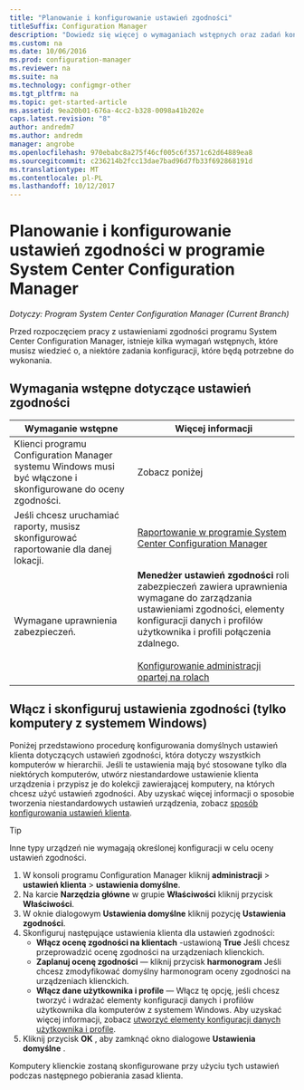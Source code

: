 ```yaml
---
title: "Planowanie i konfigurowanie ustawień zgodności"
titleSuffix: Configuration Manager
description: "Dowiedz się więcej o wymaganiach wstępnych oraz zadań konfiguracji do pracy z ustawieniami zgodności w programie System Center Configuration Manager."
ms.custom: na
ms.date: 10/06/2016
ms.prod: configuration-manager
ms.reviewer: na
ms.suite: na
ms.technology: configmgr-other
ms.tgt_pltfrm: na
ms.topic: get-started-article
ms.assetid: 9ea20b01-676a-4cc2-b328-0098a41b202e
caps.latest.revision: "8"
author: andredm7
ms.author: andredm
manager: angrobe
ms.openlocfilehash: 970ebabc8a275f46cf005c6f3571c62d64889ea8
ms.sourcegitcommit: c236214b2fcc13dae7bad96d7fb33f692868191d
ms.translationtype: MT
ms.contentlocale: pl-PL
ms.lasthandoff: 10/12/2017
---
```

# <a name="plan-for-and-configure-compliance-settings-in-system-center-configuration-manager"></a>Planowanie i konfigurowanie ustawień zgodności w programie System Center Configuration Manager

*Dotyczy: Program System Center Configuration Manager (Current Branch)*

Przed rozpoczęciem pracy z ustawieniami zgodności programu System Center Configuration Manager, istnieje kilka wymagań wstępnych, które musisz wiedzieć o, a niektóre zadania konfiguracji, które będą potrzebne do wykonania.  

## <a name="prerequisites-for-compliance-settings"></a>Wymagania wstępne dotyczące ustawień zgodności  

|Wymaganie wstępne|Więcej informacji|  
|------------------|----------------------|  
|Klienci programu Configuration Manager systemu Windows musi być włączone i skonfigurowane do oceny zgodności.|Zobacz poniżej|  
|Jeśli chcesz uruchamiać raporty, musisz skonfigurować raportowanie dla danej lokacji.|[Raportowanie w programie System Center Configuration Manager](../../core/servers/manage/reporting.md)|  
|Wymagane uprawnienia zabezpieczeń.|**Menedżer ustawień zgodności** roli zabezpieczeń zawiera uprawnienia wymagane do zarządzania ustawieniami zgodności, elementy konfiguracji danych i profilów użytkownika i profili połączenia zdalnego.<br /><br /> [Konfigurowanie administracji opartej na rolach](../../core/servers/deploy/configure/configure-role-based-administration.md)|  

##  <a name="enable-and-configure-compliance-settings-for-windows-pcs-only"></a>Włącz i skonfiguruj ustawienia zgodności (tylko komputery z systemem Windows)  

Poniżej przedstawiono procedurę konfigurowania domyślnych ustawień klienta dotyczących ustawień zgodności, która dotyczy wszystkich komputerów w hierarchii. Jeśli te ustawienia mają być stosowane tylko dla niektórych komputerów, utwórz niestandardowe ustawienie klienta urządzenia i przypisz je do kolekcji zawierającej komputery, na których chcesz użyć ustawień zgodności. Aby uzyskać więcej informacji o sposobie tworzenia niestandardowych ustawień urządzenia, zobacz [sposób konfigurowania ustawień klienta](../../core/clients/deploy/configure-client-settings.md).  

> [!TIP]  
>  Inne typy urządzeń nie wymagają określonej konfiguracji w celu oceny ustawień zgodności.  

1.  W konsoli programu Configuration Manager kliknij **administracji** > **ustawień klienta** > **ustawienia domyślne**.  
2.  Na karcie **Narzędzia główne** w grupie **Właściwości** kliknij przycisk **Właściwości**.  
3.  W oknie dialogowym **Ustawienia domyślne** kliknij pozycję **Ustawienia zgodności**.  
4.  Skonfiguruj następujące ustawienia klienta dla ustawień zgodności:
    - **Włącz ocenę zgodności na klientach** -ustawioną **True** Jeśli chcesz przeprowadzić ocenę zgodności na urządzeniach klienckich.
    - **Zaplanuj ocenę zgodności** — kliknij przycisk **harmonogram** Jeśli chcesz zmodyfikować domyślny harmonogram oceny zgodności na urządzeniach klienckich.
    - **Włącz dane użytkownika i profile** — Włącz tę opcję, jeśli chcesz tworzyć i wdrażać elementy konfiguracji danych i profilów użytkownika dla komputerów z systemem Windows. Aby uzyskać więcej informacji, zobacz [utworzyć elementy konfiguracji danych użytkownika i profile](/sccm/compliance/deploy-use/create-remote-connection-profiles).
5. Kliknij przycisk **OK** , aby zamknąć okno dialogowe **Ustawienia domyślne** .  

Komputery klienckie zostaną skonfigurowane przy użyciu tych ustawień podczas następnego pobierania zasad klienta.  
